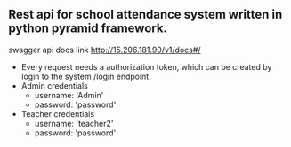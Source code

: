 ## Rest api for school attendance system written in python pyramid framework.

swagger api docs link http://15.206.181.90/v1/docs#/
- Every request needs a authorization token, which can be created by login to the system /login endpoint.
- Admin credentials
    - username: 'Admin'
    - password: 'password'
- Teacher credentials
    - username: 'teacher2'
    - password: 'password'

